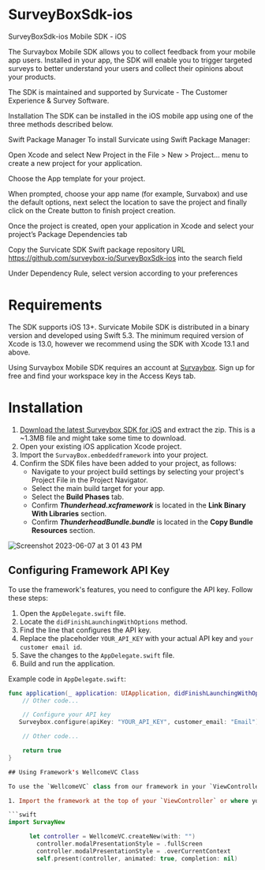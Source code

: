 # SurveyBoxSdk-ios
SurveyBoxSdk-ios
Mobile SDK - iOS

The Survaybox Mobile SDK allows you to collect feedback from your mobile app users. Installed in your app, the SDK will enable you to trigger targeted surveys to better understand your users and collect their opinions about your products.

The SDK is maintained and supported by Survicate - The Customer Experience & Survey Software.

Installation The SDK can be installed in the iOS mobile app using one of the three methods described below.

Swift Package Manager To install Survicate using Swift Package Manager:

Open Xcode and select New Project in the File > New > Project… menu to create a new project for your application.

Choose the App template for your project.

When prompted, choose your app name (for example, Survabox) and use the default options, next select the location to save the project and finally click on the Create button to finish project creation.

Once the project is created, open your application in Xcode and select your project’s Package Dependencies tab

Copy the Survicate SDK Swift package repository URL https://github.com/surveybox-io/SurveyBoxSdk-ios into the search field

Under Dependency Rule, select version according to your preferences

# Requirements

The SDK supports iOS 13+. Survicate Mobile SDK is distributed in a binary version and developed using Swift 5.3. The minimum required version of Xcode is 13.0, however we recommend using the SDK with Xcode 13.1 and above.

Using Survaybox Mobile SDK requires an account at [Survaybox](https://surveybox.io/). Sign up for free and find your workspace key in the Access Keys tab.

# Installation
1. [Download the latest Surveybox SDK for iOS](https://github.com/surveybox-io/SurveyBoxSdk-ios) and extract the zip. This is a ~1.3MB file and might take some time to download.
2. Open your existing iOS application Xcode project.
3. Import the `SurvayBox.embeddedframework` into your project.
4. Confirm the SDK files have been added to your project, as follows:
    + Navigate to your project build settings by selecting your project's Project File in the Project Navigator.
    + Select the main build target for your app.
    + Select the **Build Phases** tab.
    + Confirm **_Thunderhead.xcframework_** is located in the **Link Binary With Libraries** section.
    + Confirm **_ThunderheadBundle.bundle_** is located in the **Copy Bundle Resources** section.

![Screenshot 2023-06-07 at 3 01 43 PM](https://github.com/surveybox-io/SurveyBoxSdk-ios/assets/79449782/fd184f5b-25ae-4beb-a32b-9a58e1695f55)

## Configuring Framework API Key

To use the framework's features, you need to configure the API key. Follow these steps:

1. Open the `AppDelegate.swift` file.
2. Locate the `didFinishLaunchingWithOptions` method.
3. Find the line that configures the API key.
4. Replace the placeholder `YOUR_API_KEY` with your actual API key and `your customer email id`.
5. Save the changes to the `AppDelegate.swift` file.
6. Build and run the application.

Example code in `AppDelegate.swift`:

```swift
func application(_ application: UIApplication, didFinishLaunchingWithOptions launchOptions: [UIApplication.LaunchOptionsKey: Any]?) -> Bool {
    // Other code...

    // Configure your API key
   Surveybox.configure(apiKey: "YOUR_API_KEY", customer_email: "Email")

    // Other code...

    return true
}

## Using Framework's WellcomeVC Class

To use the `WellcomeVC` class from our framework in your `ViewController`, follow these steps:

1. Import the framework at the top of your `ViewController` or where you want to show the Survay file:

```swift
import SurvayNew

      let controller = WellcomeVC.createNew(with: "")
        controller.modalPresentationStyle = .fullScreen
        controller.modalPresentationStyle = .overCurrentContext
        self.present(controller, animated: true, completion: nil)



